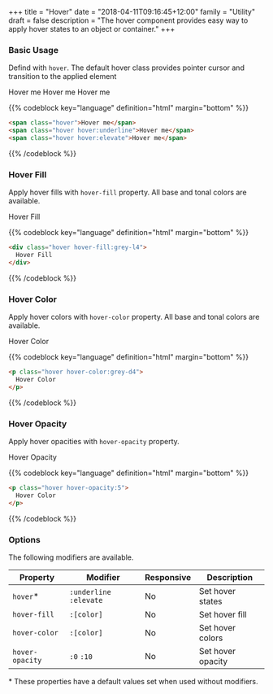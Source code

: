 +++
title = "Hover"
date = "2018-04-11T09:16:45+12:00"
family = "Utility"
draft = false
description = "The hover component provides easy way to apply hover states to an object or container."
+++

### Basic Usage

Defind with `hover`. The default hover class provides pointer cursor and transition to the applied element

<span class="padding:1 hover margin-bottom:6">Hover me</span>
<span class="padding:1 hover hover:underline margin-bottom:6">Hover me</span>
<span class="padding:1 hover hover:elevate margin-bottom:6">Hover me</span>

{{% codeblock key="language" definition="html" margin="bottom" %}}
```html
<span class="hover">Hover me</span>
<span class="hover hover:underline">Hover me</span>
<span class="hover hover:elevate">Hover me</span>
```
{{% /codeblock %}}

### Hover Fill

Apply hover fills with `hover-fill` property. All base and tonal colors are available.

<div class="display:inline-flex padding:2 border margin-bottom:6 hover hover-fill:grey-l4">
  Hover Fill
</div>

{{% codeblock key="language" definition="html" margin="bottom" %}}
```html
<div class="hover hover-fill:grey-l4">
  Hover Fill
</div>
```
{{% /codeblock %}}

### Hover Color

Apply hover colors with `hover-color` property. All base and tonal colors are available.

<p class="margin-bottom:6 color:grey hover hover-color:grey-d4">
  Hover Color
</p>

{{% codeblock key="language" definition="html" margin="bottom" %}}
```html
<p class="hover hover-color:grey-d4">
  Hover Color
</p>
```
{{% /codeblock %}}

### Hover Opacity

Apply hover opacities with `hover-opacity` property.

<p class="margin-bottom:6 color:grey hover hover-opacity:5">
  Hover Opacity
</p>

{{% codeblock key="language" definition="html" margin="bottom" %}}
```html
<p class="hover hover-opacity:5">
  Hover Color
</p>
```
{{% /codeblock %}}

### Options

The following modifiers are available.

<table class="table width:100% table:pile table@sm:unpile">
  <thead>
    <tr>
      <th>
        Property
      </th>
      <th>
        Modifier
      </th>
      <th>
        Responsive
      </th>
      <th>
        Description
      </th>
    </tr>
  </thead>
  <tr>
    <td data-label="Properties">
      <code>hover</code><span class="color:orange">&#42;</span>
    </td>
    <td data-label="Attributes">
      <code>:underline</code> <code>:elevate</code>
    </td>
    <td data-label="Responsive">
      No
    </td>
    <td class="row:reverse">
      Set hover states
    </td>
  </tr>
  <tr>
    <td data-label="Properties">
      <code>hover-fill</code>
    </td>
    <td data-label="Attributes">
      <code>:[color]</code>
    </td>
    <td data-label="Responsive">
      No
    </td>
    <td class="row:reverse">
      Set hover fill
    </td>
  </tr>
  <tr>
    <td data-label="Properties">
      <code>hover-color</code>
    </td>
    <td data-label="Attributes">
      <code>:[color]</code>
    </td>
    <td data-label="Responsive">
      No
    </td>
    <td class="row:reverse">
      Set hover colors
    </td>
  </tr>
  <tr>
    <td data-label="Properties">
      <code>hover-opacity</code>
    </td>
    <td data-label="Attributes">
      <code>:0</code> <code>:10</code>
    </td>
    <td data-label="Responsive">
      No
    </td>
    <td class="row:reverse">
      Set hover opacity
    </td>
  </tr>
</table>
<p class="margin-top:2 font-size:tiny color:orange">
  &#42; These properties have a default values set when used without modifiers.
</p>
